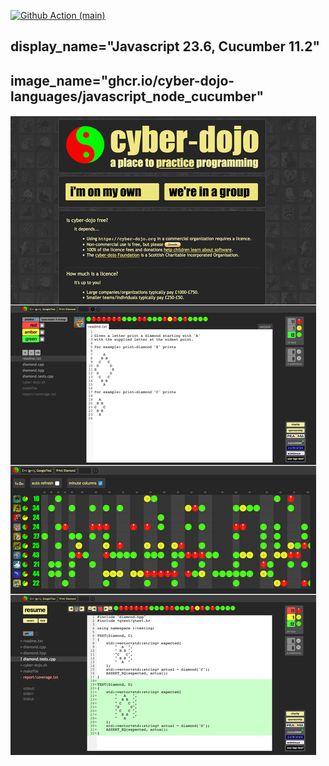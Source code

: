 [![Github Action (main)](https://github.com/cyber-dojo-languages/javascript-cucumber/actions/workflows/main.yml/badge.svg)](https://github.com/cyber-dojo-languages/javascript-cucumber/actions)

## display_name="Javascript 23.6, Cucumber 11.2"
## image_name="ghcr.io/cyber-dojo-languages/javascript_node_cucumber"

![cyber-dojo.org home page](https://github.com/cyber-dojo/cyber-dojo/blob/master/shared/home_page_snapshot.png)
